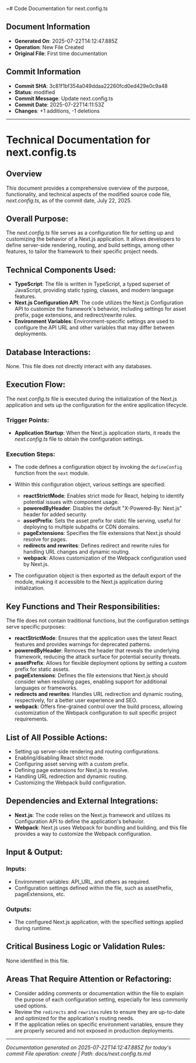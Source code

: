=# Code Documentation for next.config.ts

## Document Information
- **Generated On**: 2025-07-22T14:12:47.885Z
- **Operation**: New File Created
- **Original File**: First time documentation

## Commit Information
- **Commit SHA**: 3c81f1bf354a049ddaa22260fcd0ed429e0c9a48
- **Status**: modified
- **Commit Message**: Update next.config.ts
- **Commit Date**: 2025-07-22T14:11:53Z
- **Changes**: +1 additions, -1 deletions

---

# Technical Documentation for next.config.ts 

## Overview
This document provides a comprehensive overview of the purpose, functionality, and technical aspects of the modified source code file, *next.config.ts*, as of the commit date, July 22, 2025. 

## Overall Purpose: 
The *next.config.ts* file serves as a configuration file for setting up and customizing the behavior of a Next.js application. It allows developers to define server-side rendering, routing, and build settings, among other features, to tailor the framework to their specific project needs. 

## Technical Components Used: 
- **TypeScript**: The file is written in TypeScript, a typed superset of JavaScript, providing static typing, classes, and modern language features. 
- **Next.js Configuration API**: The code utilizes the Next.js Configuration API to customize the framework's behavior, including settings for asset prefix, page extensions, and redirect/rewrite rules. 
- **Environment Variables**: Environment-specific settings are used to configure the API URL and other variables that may differ between deployments. 

## Database Interactions: 
None. This file does not directly interact with any databases. 

## Execution Flow: 
The *next.config.ts* file is executed during the initialization of the Next.js application and sets up the configuration for the entire application lifecycle. 

### Trigger Points: 
- **Application Startup**: When the Next.js application starts, it reads the *next.config.ts* file to obtain the configuration settings. 

### Execution Steps: 
- The code defines a configuration object by invoking the `defineConfig` function from the `next` module. 
- Within this configuration object, various settings are specified: 
  - **reactStrictMode**: Enables strict mode for React, helping to identify potential issues with component usage. 
  - **poweredByHeader**: Disables the default "X-Powered-By: Next.js" header for added security. 
  - **assetPrefix**: Sets the asset prefix for static file serving, useful for deploying to multiple subpaths or CDN domains. 
  - **pageExtensions**: Specifies the file extensions that Next.js should resolve for pages. 
  - **redirects and rewrites**: Defines redirect and rewrite rules for handling URL changes and dynamic routing. 
  - **webpack**: Allows customization of the Webpack configuration used by Next.js. 

- The configuration object is then exported as the default export of the module, making it accessible to the Next.js application during initialization. 

## Key Functions and Their Responsibilities: 
The file does not contain traditional functions, but the configuration settings serve specific purposes: 

- **reactStrictMode**: Ensures that the application uses the latest React features and provides warnings for deprecated patterns. 
- **poweredByHeader**: Removes the header that reveals the underlying framework, reducing the attack surface for potential security threats. 
- **assetPrefix**: Allows for flexible deployment options by setting a custom prefix for static assets. 
- **pageExtensions**: Defines the file extensions that Next.js should consider when resolving pages, enabling support for additional languages or frameworks. 
- **redirects and rewrites**: Handles URL redirection and dynamic routing, respectively, for a better user experience and SEO. 
- **webpack**: Offers fine-grained control over the build process, allowing customization of the Webpack configuration to suit specific project requirements. 

## List of All Possible Actions: 
- Setting up server-side rendering and routing configurations. 
- Enabling/disabling React strict mode. 
- Configuring asset serving with a custom prefix. 
- Defining page extensions for Next.js to resolve. 
- Handling URL redirection and dynamic routing. 
- Customizing the Webpack build configuration. 

## Dependencies and External Integrations: 
- **Next.js**: The code relies on the Next.js framework and utilizes its Configuration API to define the application's behavior. 
- **Webpack**: Next.js uses Webpack for bundling and building, and this file provides a way to customize the Webpack configuration. 

## Input & Output: 
### Inputs: 
- Environment variables: API_URL, and others as required. 
- Configuration settings defined within the file, such as assetPrefix, pageExtensions, etc. 

### Outputs: 
- The configured Next.js application, with the specified settings applied during runtime. 

## Critical Business Logic or Validation Rules: 
None identified in this file. 

## Areas That Require Attention or Refactoring: 
- Consider adding comments or documentation within the file to explain the purpose of each configuration setting, especially for less commonly used options. 
- Review the `redirects` and `rewrites` rules to ensure they are up-to-date and optimized for the application's routing needs. 
- If the application relies on specific environment variables, ensure they are properly secured and not exposed in production deployments.

---
*Documentation generated on 2025-07-22T14:12:47.885Z for today's commit*
*File operation: create | Path: docs/next.config.ts.md*
